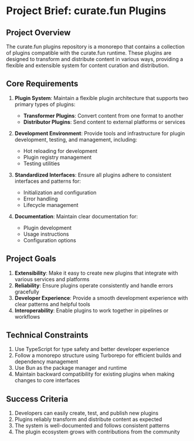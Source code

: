 # Project Brief: curate.fun Plugins

## Project Overview

The curate.fun plugins repository is a monorepo that contains a collection of plugins compatible with the curate.fun runtime. These plugins are designed to transform and distribute content in various ways, providing a flexible and extensible system for content curation and distribution.

## Core Requirements

1. **Plugin System**: Maintain a flexible plugin architecture that supports two primary types of plugins:
   - **Transformer Plugins**: Convert content from one format to another
   - **Distributor Plugins**: Send content to external platforms or services

2. **Development Environment**: Provide tools and infrastructure for plugin development, testing, and management, including:
   - Hot reloading for development
   - Plugin registry management
   - Testing utilities

3. **Standardized Interfaces**: Ensure all plugins adhere to consistent interfaces and patterns for:
   - Initialization and configuration
   - Error handling
   - Lifecycle management

4. **Documentation**: Maintain clear documentation for:
   - Plugin development
   - Usage instructions
   - Configuration options

## Project Goals

1. **Extensibility**: Make it easy to create new plugins that integrate with various services and platforms
2. **Reliability**: Ensure plugins operate consistently and handle errors gracefully
3. **Developer Experience**: Provide a smooth development experience with clear patterns and helpful tools
4. **Interoperability**: Enable plugins to work together in pipelines or workflows

## Technical Constraints

1. Use TypeScript for type safety and better developer experience
2. Follow a monorepo structure using Turborepo for efficient builds and dependency management
3. Use Bun as the package manager and runtime
4. Maintain backward compatibility for existing plugins when making changes to core interfaces

## Success Criteria

1. Developers can easily create, test, and publish new plugins
2. Plugins reliably transform and distribute content as expected
3. The system is well-documented and follows consistent patterns
4. The plugin ecosystem grows with contributions from the community
